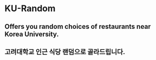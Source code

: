 # KU-Random
## Offers you random choices of restaurants near Korea University.
## 고려대학교 인근 식당 랜덤으로 골라드립니다.
